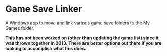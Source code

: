 # Game Save Linker

A Windows app to move and link various game save folders to the My Games folder.

**This has not been worked on (other than updating the game list) since it was thrown together in 2013.  There are better options out there if you are looking to accomplish what this does.**
